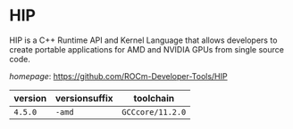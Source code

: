 # HIP

HIP is a C++ Runtime API and Kernel Language that allows developers to create portable applications for AMD and NVIDIA GPUs from single source code.

*homepage*: <https://github.com/ROCm-Developer-Tools/HIP>

version | versionsuffix | toolchain
--------|---------------|----------
``4.5.0`` | ``-amd`` | ``GCCcore/11.2.0``
